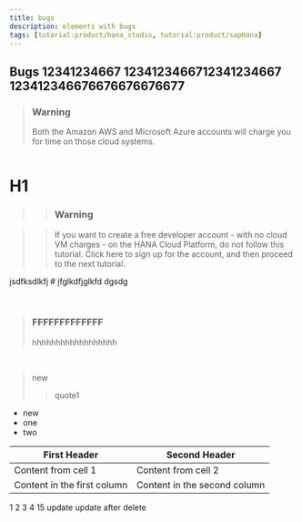 ```yaml
---
title: bugs
description: elements with bugs
tags: [tutorial:product/hana_studio, tutorial:product/sapHana]
---
```



## Bugs 12341234667 1234123466712341234667 123412346676676676676677
>### Warning
>Both the Amazon AWS and Microsoft Azure accounts will charge you for time on those cloud systems.

```ruby

```
# H1
> >### Warning

> >If you want to create a free developer account - with no cloud VM charges - on the HANA Cloud Platform, do not follow this tutorial.  Click here to sign up for the account, and then proceed to the next tutorial.

jsdfksdlkfj # jfglkdfjglkfd dgsdg


&nbsp;

>### FFFFFFFFFFFFF
> hhhhhhhhhhhhhhhhhh

&nbsp;

> new
>> quote1

- new
 - one
 - two



First Header | Second Header
------------ | -------------
Content from cell 1 | Content from cell 2
Content in the first column | Content in the second column

1
2
3
4
15 update
update after delete
